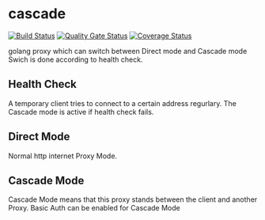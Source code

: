 # cascade
[![Build Status](https://travis-ci.org/azak-azkaran/cascade.svg?branch=master)](https://travis-ci.org/azak-azkaran/cascade)
[![Quality Gate Status](https://sonarcloud.io/api/project_badges/measure?project=azak-azkaran_cascade&metric=alert_status)](https://sonarcloud.io/dashboard?id=azak-azkaran_cascade)
[![Coverage Status](https://coveralls.io/repos/github/azak-azkaran/cascade/badge.svg?branch=master)](https://coveralls.io/github/azak-azkaran/cascade?branch=master)

golang proxy which can switch between Direct mode and Cascade mode
Swich is done according to health check.

## Health Check
A temporary client tries to connect to a certain address regurlary.
The Cascade mode is active if health check fails.

## Direct Mode
Normal http internet Proxy Mode.

## Cascade Mode
Cascade Mode means that this proxy stands between the client and another Proxy.
Basic Auth can be enabled for Cascade Mode
